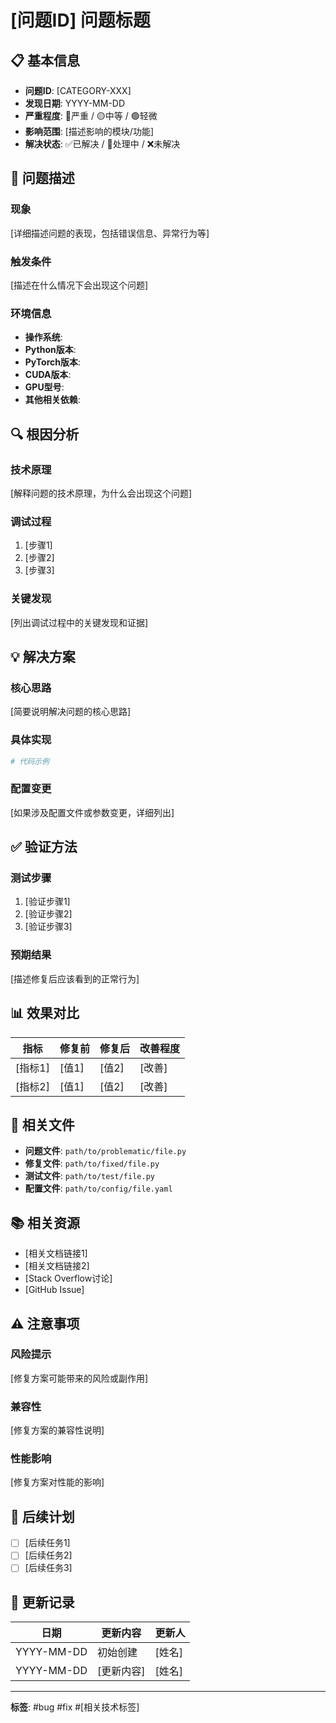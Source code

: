 # [问题ID] 问题标题

## 📋 基本信息

- **问题ID**: [CATEGORY-XXX]
- **发现日期**: YYYY-MM-DD
- **严重程度**: 🔴严重 / 🟡中等 / 🟢轻微
- **影响范围**: [描述影响的模块/功能]
- **解决状态**: ✅已解决 / 🔄处理中 / ❌未解决

## 🚨 问题描述

### 现象
[详细描述问题的表现，包括错误信息、异常行为等]

### 触发条件
[描述在什么情况下会出现这个问题]

### 环境信息
- **操作系统**: 
- **Python版本**: 
- **PyTorch版本**: 
- **CUDA版本**: 
- **GPU型号**: 
- **其他相关依赖**: 

## 🔍 根因分析

### 技术原理
[解释问题的技术原理，为什么会出现这个问题]

### 调试过程
1. [步骤1]
2. [步骤2]
3. [步骤3]

### 关键发现
[列出调试过程中的关键发现和证据]

## 💡 解决方案

### 核心思路
[简要说明解决问题的核心思路]

### 具体实现
```python
# 代码示例
```

### 配置变更
[如果涉及配置文件或参数变更，详细列出]

## ✅ 验证方法

### 测试步骤
1. [验证步骤1]
2. [验证步骤2]
3. [验证步骤3]

### 预期结果
[描述修复后应该看到的正常行为]

## 📊 效果对比

| 指标 | 修复前 | 修复后 | 改善程度 |
|------|--------|--------|----------|
| [指标1] | [值1] | [值2] | [改善] |
| [指标2] | [值1] | [值2] | [改善] |

## 🔗 相关文件

- **问题文件**: `path/to/problematic/file.py`
- **修复文件**: `path/to/fixed/file.py`
- **测试文件**: `path/to/test/file.py`
- **配置文件**: `path/to/config/file.yaml`

## 📚 相关资源

- [相关文档链接1]
- [相关文档链接2]
- [Stack Overflow讨论]
- [GitHub Issue]

## ⚠️ 注意事项

### 风险提示
[修复方案可能带来的风险或副作用]

### 兼容性
[修复方案的兼容性说明]

### 性能影响
[修复方案对性能的影响]

## 🔄 后续计划

- [ ] [后续任务1]
- [ ] [后续任务2]
- [ ] [后续任务3]

## 📝 更新记录

| 日期 | 更新内容 | 更新人 |
|------|----------|--------|
| YYYY-MM-DD | 初始创建 | [姓名] |
| YYYY-MM-DD | [更新内容] | [姓名] |

---

**标签**: #bug #fix #[相关技术标签] 